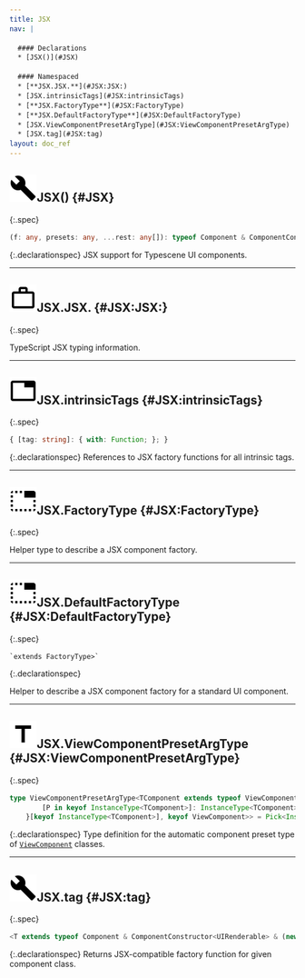 ```yaml
---
title: JSX
nav: |

  #### Declarations
  * [JSX()](#JSX)

  #### Namespaced
  * [**JSX.JSX.**](#JSX:JSX:)
  * [JSX.intrinsicTags](#JSX:intrinsicTags)
  * [**JSX.FactoryType**](#JSX:FactoryType)
  * [**JSX.DefaultFactoryType**](#JSX:DefaultFactoryType)
  * [JSX.ViewComponentPresetArgType](#JSX:ViewComponentPresetArgType)
  * [JSX.tag](#JSX:tag)
layout: doc_ref
---
```


## ![](/assets/icons/spec-function.svg)JSX() {#JSX}
{:.spec}

```typescript
(f: any, presets: any, ...rest: any[]): typeof Component & ComponentConstructor<UIRenderable>
```
{:.declarationspec}
JSX support for Typescene UI components.





---

## ![](/assets/icons/spec-namespace.svg)JSX.JSX. {#JSX:JSX:}
{:.spec}

TypeScript JSX typing information.



---

## ![](/assets/icons/spec-var.svg)JSX.intrinsicTags {#JSX:intrinsicTags}
{:.spec}

```typescript
{ [tag: string]: { with: Function; }; }
```
{:.declarationspec}
References to JSX factory functions for all intrinsic tags.



---

## ![](/assets/icons/spec-interface.svg)JSX.FactoryType {#JSX:FactoryType}
{:.spec}

Helper type to describe a JSX component factory.



---

## ![](/assets/icons/spec-interface.svg)JSX.DefaultFactoryType {#JSX:DefaultFactoryType}
{:.spec}


<pre markdown="span"><code markdown="span">`extends FactoryType<T, ComponentConstructor.PresetType<T>>`</code></pre>
{:.declarationspec}

Helper to describe a JSX component factory for a standard UI component.



---

## ![](/assets/icons/spec-type.svg)JSX.ViewComponentPresetArgType {#JSX:ViewComponentPresetArgType}
{:.spec}

```typescript
type ViewComponentPresetArgType<TComponent extends typeof ViewComponent, K extends keyof InstanceType<TComponent> = Exclude<{
        [P in keyof InstanceType<TComponent>]: InstanceType<TComponent>[P] extends Function ? never : P;
    }[keyof InstanceType<TComponent>], keyof ViewComponent>> = Pick<InstanceType<TComponent>, K>;
```
{:.declarationspec}
Type definition for the automatic component preset type of [`ViewComponent`](./ViewComponent) classes.



---

## ![](/assets/icons/spec-function.svg)JSX.tag {#JSX:tag}
{:.spec}

```typescript
<T extends typeof Component & ComponentConstructor<UIRenderable> & (new () => UIRenderable)>(C: T): FactoryType<T, PresetArgType<T>> & { ...; }
```
{:.declarationspec}
Returns JSX-compatible factory function for given component class.


